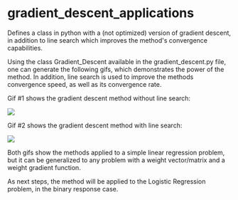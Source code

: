 # gradient_descent_applications
Defines a class in python with a (not optimized) version of gradient descent, in addition to line search which improves the method's convergence capabilities.

Using the class Gradient_Descent available in the gradient_descent.py file, one can generate the following gifs, which demonstrates the power of the method. In addition, line search is used to improve the methods convergence speed, as well as its convergence rate.

Gif #1 shows the gradient descent method without line search:

![](https://github.com/gradient_descent_applications/tree/main/gifs/gradient_descent.gif)


Gif #2 shows the gradient descent method with line search:

![](https://github.com/gradient_descent_applications/tree/main/gifs/gradient_descent_with_line_search.gif)


Both gifs show the methods applied to a simple linear regression problem, but it can be generalized to any problem with a weight vector/matrix and a weight gradient function. 

As next steps, the method will be applied to the Logistic Regression problem, in the binary response case.